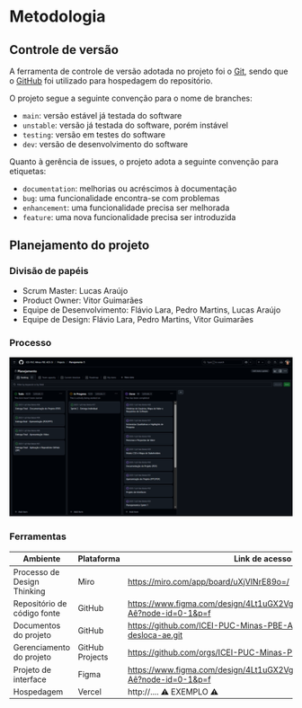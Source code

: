 
# Metodologia

## Controle de versão

A ferramenta de controle de versão adotada no projeto foi o [Git](https://git-scm.com/), sendo que o [GitHub](https://github.com) foi utilizado para hospedagem do repositório.

O projeto segue a seguinte convenção para o nome de branches:

- `main`: versão estável já testada do software
- `unstable`: versão já testada do software, porém instável
- `testing`: versão em testes do software
- `dev`: versão de desenvolvimento do software

Quanto à gerência de issues, o projeto adota a seguinte convenção para etiquetas:

- `documentation`: melhorias ou acréscimos à documentação
- `bug`: uma funcionalidade encontra-se com problemas
- `enhancement`: uma funcionalidade precisa ser melhorada
- `feature`: uma nova funcionalidade precisa ser introduzida

## Planejamento do projeto

###  Divisão de papéis

- Scrum Master: Lucas Araújo
- Product Owner: Vitor Guimarães
- Equipe de Desenvolvimento: Flávio Lara, Pedro Martins, Lucas Araújo
- Equipe de Design: Flávio Lara, Pedro Martins, Vitor Guimarães

### Processo

![alt text](images/image.png)
 
### Ferramentas


| Ambiente                            | Plataforma                         | Link de acesso                                                                 |
|-------------------------------------|------------------------------------|--------------------------------------                                          |
| Processo de Design Thinking         | Miro                               | https://miro.com/app/board/uXjVINrE89o=/                                       |
| Repositório de código fonte         | GitHub                             | https://www.figma.com/design/4Lt1uGX2Vg3KNgGUqPPnQW/Desloca-Aê?node-id=0-1&p=f |
| Documentos do projeto               | GitHub                             |            https://github.com/ICEI-PUC-Minas-PBE-ADS-SI/2025-1-p1-tiaw-desloca-ae.git                                       |
| Gerenciamento do projeto            | GitHub Projects                    | https://github.com/orgs/ICEI-PUC-Minas-PBE-ADS-SI/projects/46                                           |
| Projeto de interface                | Figma                              |https://www.figma.com/design/4Lt1uGX2Vg3KNgGUqPPnQW/Desloca-Aê?node-id=0-1&p=f  |
| Hospedagem                          | Vercel                             | http://....    ⚠️ EXEMPLO ⚠️                                                  |
